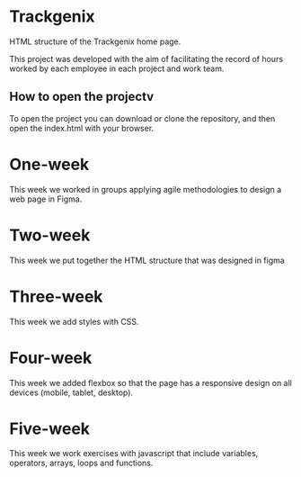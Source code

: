 # Trackgenix

HTML structure of the Trackgenix home page.

This project was developed with the aim of facilitating the
record of hours worked by each employee in each project and work team.

## How to open the projectv
To open the project you can download or clone the repository, and then open the index.html with your browser.

# One-week
This week we worked in groups applying agile methodologies to design a web page in Figma.

# Two-week
This week we put together the HTML structure that was designed in figma

# Three-week
This week we add styles with CSS.

# Four-week
This week we added flexbox so that the page has a responsive design on all devices (mobile, tablet, desktop).

# Five-week
This week we work exercises with javascript that include variables, operators, arrays, loops and functions.
